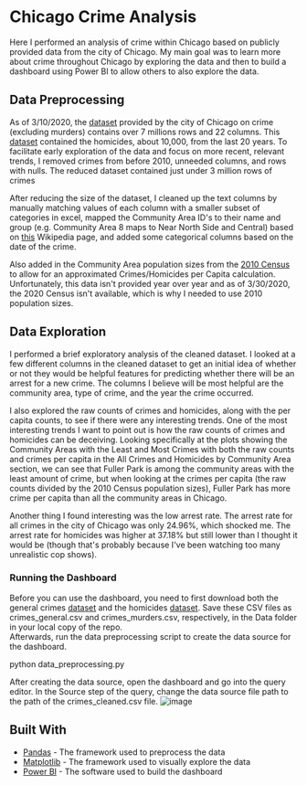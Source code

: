 # Chicago Crime Analysis

Here I performed an analysis of crime within Chicago based on publicly provided data from the city of Chicago. My main goal was to learn more about crime throughout Chicago by exploring the data and then to build a dashboard using Power BI to allow others to also explore the data.


## Data Preprocessing

As of 3/10/2020, the [dataset](https://data.cityofchicago.org/Public-Safety/Crimes-2001-to-present/ijzp-q8t2) provided by the city of Chicago on crime (excluding murders) contains over 7 millions rows and 22 columns. This [dataset](#https://data.cityofchicago.org/Public-Safety/Homicides/k9xv-yxzs) contained the homicides, about 10,000, from the last 20 years. To facilitate early exploration of the data and focus on more recent, relevant trends, I removed crimes from before 2010, unneeded columns, and rows with nulls. The reduced dataset contained just under 3 million rows of crimes  

After reducing the size of the dataset, I cleaned up the text columns by manually matching values of each column with a smaller subset of categories in excel, mapped the Community Area ID's to their name and group (e.g. Community Area 8 maps to Near North Side and Central) based on [this](https://en.wikipedia.org/wiki/Community_areas_in_Chicago) Wikipedia page, and added some categorical columns based on the date of the crime.  

Also added in the Community Area population sizes from the [2010 Census](https://www.chicago.gov/content/dam/city/depts/zlup/Zoning_Main_Page/Publications/Census_2010_Community_Area_Profiles/Census_2010_and_2000_CA_Populations.pdf) to allow for an approximated Crimes/Homicides per Capita calculation. Unfortunately, this data isn't provided year over year and as of 3/30/2020, the 2020 Census isn't available, which is why I needed to use 2010 population sizes.


## Data Exploration

I performed a brief exploratory analysis of the cleaned dataset. I looked at a few different columns in the cleaned dataset to get an initial idea of whether or not they would be helpful features for predicting whether there will be an arrest for a new crime. The columns I believe will be most helpful are the community area, type of crime, and the year the crime occurred.

I also explored the raw counts of crimes and homicides, along with the per capita counts, to see if there were any interesting trends. One of the most interesting trends I want to point out is how the raw counts of crimes and homicides can be deceiving. Looking specifically at the plots showing the Community Areas with the Least and Most Crimes with both the raw counts and crimes per capita in the All Crimes and Homicides by Community Area section, we can see that Fuller Park is among the community areas with the least amount of crime, but when looking at the crimes per capita (the raw counts divided by the 2010 Census population sizes), Fuller Park has more crime per capita than all the  community areas in Chicago.  

Another thing I found interesting was the low arrest rate. The arrest rate for all crimes in the city of Chicago was only 24.96%, which shocked me. The arrest rate for homicides was higher at 37.18% but still lower than I thought it would be (though that's probably because I've been watching too many unrealistic cop shows).

### Running the Dashboard
Before you can use the dashboard, you need to first download both the general crimes [dataset](https://data.cityofchicago.org/Public-Safety/Crimes-2001-to-present/ijzp-q8t2) and the homicides [dataset](#https://data.cityofchicago.org/Public-Safety/Homicides/k9xv-yxzs). Save these CSV files as crimes_general.csv and crimes_murders.csv, respectively, in the Data folder in your local copy of the repo.  
Afterwards, run the data preprocessing script to create the data source for the dashboard.

python data_preprocessing.py

After creating the data source, open the dashboard and go into the query editor. In the Source step of the query, change the data source file path to the path of the crimes_cleaned.csv file.
![image](https://github.com/user-attachments/assets/48dffcea-31a0-473f-8d73-2798aa809eb8)
## Built With
* [Pandas](https://plot.ly/python/plotly-express/) - The framework used to preprocess the data
* [Matplotlib](https://matplotlib.org/) - The framework used to visually explore the data
* [Power BI](https://powerbi.microsoft.com/en-us/) - The software used to build the dashboard

